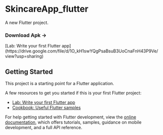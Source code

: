# SkincareApp_flutter

A new Flutter project.

<h3>Download Apk -></h3>
[Lab: Write your first Flutter app](https://drive.google.com/file/d/1O_kH1swYQgPsaBsuB3UoCnaFnH43P9Ve/view?usp=sharing)

## Getting Started

This project is a starting point for a Flutter application.

A few resources to get you started if this is your first Flutter project:

- [Lab: Write your first Flutter app](https://docs.flutter.dev/get-started/codelab)
- [Cookbook: Useful Flutter samples](https://docs.flutter.dev/cookbook)

For help getting started with Flutter development, view the
[online documentation](https://docs.flutter.dev/), which offers tutorials,
samples, guidance on mobile development, and a full API reference.
